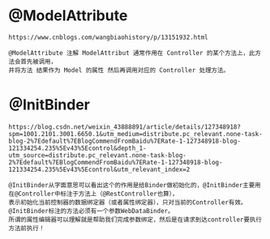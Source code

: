 # @ModelAttribute
    https://www.cnblogs.com/wangbiaohistory/p/13151932.html

    @ModelAttribute 注解 ModelAttribut 通常作用在 Controller 的某个方法上，此方法会首先被调用，
    井将方法 结果作为 Model 的属性 然后再调用对应的 Controller 处理方法。

# ＠InitBinder
    https://blog.csdn.net/weixin_43888891/article/details/127348918?spm=1001.2101.3001.6650.1&utm_medium=distribute.pc_relevant.none-task-blog-2%7Edefault%7EBlogCommendFromBaidu%7ERate-1-127348918-blog-121334254.235%5Ev43%5Econtrol&depth_1-utm_source=distribute.pc_relevant.none-task-blog-2%7Edefault%7EBlogCommendFromBaidu%7ERate-1-127348918-blog-121334254.235%5Ev43%5Econtrol&utm_relevant_index=2

    @InitBinder从字面意思可以看出这个的作用是给Binder做初始化的，@InitBinder主要用在@Controller中标注于方法上（@RestController也算），
    表示初始化当前控制器的数据绑定器（或者属性绑定器），只对当前的Controller有效。
    @InitBinder标注的方法必须有一个参数WebDataBinder。
    所谓的属性编辑器可以理解就是帮助我们完成参数绑定，然后是在请求到达controller要执行方法前执行！
    